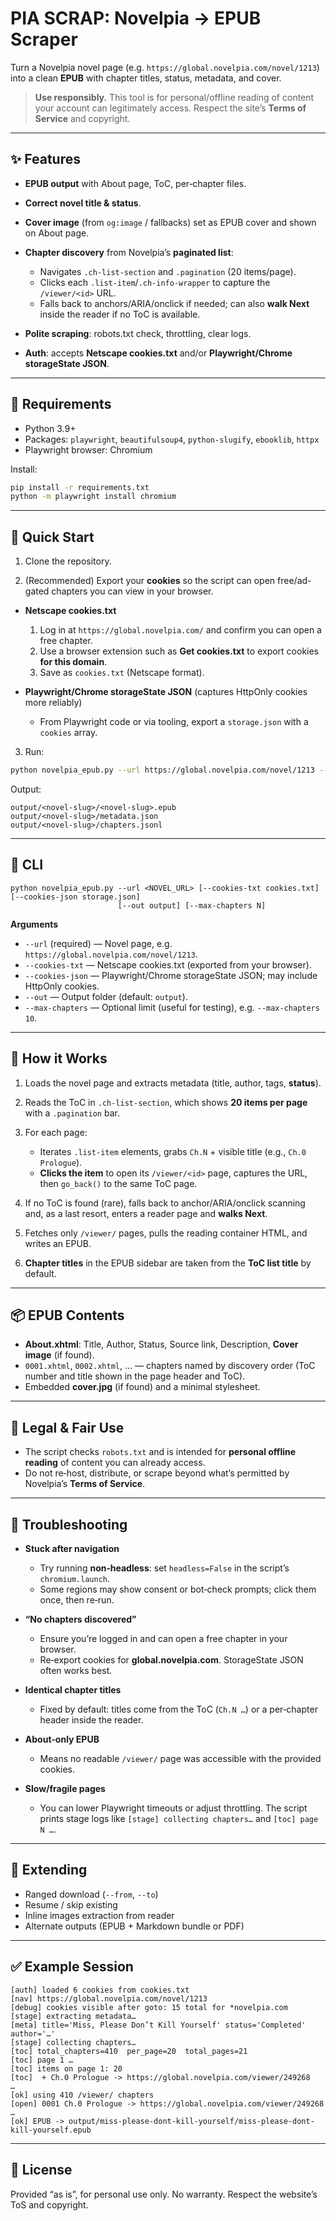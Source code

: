 # PIA SCRAP: Novelpia → EPUB Scraper

Turn a Novelpia novel page (e.g. `https://global.novelpia.com/novel/1213`) into a clean **EPUB** with chapter titles, status, metadata, and cover.

> **Use responsibly.** This tool is for personal/offline reading of content your account can legitimately access. Respect the site’s **Terms of Service** and copyright.

---

## ✨ Features

* **EPUB output** with About page, ToC, per‑chapter files.
* **Correct novel title & status**.
* **Cover image** (from `og:image` / fallbacks) set as EPUB cover and shown on About page.
* **Chapter discovery** from Novelpia’s **paginated list**:

  * Navigates `.ch-list-section` and `.pagination` (20 items/page).
  * Clicks each `.list-item`/`.ch-info-wrapper` to capture the `/viewer/<id>` URL.
  * Falls back to anchors/ARIA/onclick if needed; can also **walk Next** inside the reader if no ToC is available.
* **Polite scraping**: robots.txt check, throttling, clear logs.
* **Auth**: accepts **Netscape cookies.txt** and/or **Playwright/Chrome storageState JSON**.

---

## 🧰 Requirements

* Python 3.9+
* Packages: `playwright`, `beautifulsoup4`, `python-slugify`, `ebooklib`, `httpx`
* Playwright browser: Chromium

Install:

```bash
pip install -r requirements.txt
python -m playwright install chromium
```

---

## 🚀 Quick Start

1. Clone the repository.

2. (Recommended) Export your **cookies** so the script can open free/ad-gated chapters you can view in your browser.

* **Netscape cookies.txt**

  1. Log in at `https://global.novelpia.com/` and confirm you can open a free chapter.
  2. Use a browser extension such as **Get cookies.txt** to export cookies **for this domain**.
  3. Save as `cookies.txt` (Netscape format).

* **Playwright/Chrome storageState JSON** (captures HttpOnly cookies more reliably)

  * From Playwright code or via tooling, export a `storage.json` with a `cookies` array.

3. Run:

```bash
python novelpia_epub.py --url https://global.novelpia.com/novel/1213 --cookies-txt cookies.txt
```

Output:

```
output/<novel-slug>/<novel-slug>.epub
output/<novel-slug>/metadata.json
output/<novel-slug>/chapters.jsonl
```

---

## 🔧 CLI

```
python novelpia_epub.py --url <NOVEL_URL> [--cookies-txt cookies.txt] [--cookies-json storage.json]
                        [--out output] [--max-chapters N]
```

**Arguments**

* `--url` (required) — Novel page, e.g. `https://global.novelpia.com/novel/1213`.
* `--cookies-txt` — Netscape cookies.txt (exported from your browser).
* `--cookies-json` — Playwright/Chrome storageState JSON; may include HttpOnly cookies.
* `--out` — Output folder (default: `output`).
* `--max-chapters` — Optional limit (useful for testing), e.g. `--max-chapters 10`.

---

## 🧠 How it Works

1. Loads the novel page and extracts metadata (title, author, tags, **status**).
2. Reads the ToC in `.ch-list-section`, which shows **20 items per page** with a `.pagination` bar.
3. For each page:

   * Iterates `.list-item` elements, grabs `Ch.N` + visible title (e.g., `Ch.0 Prologue`).
   * **Clicks the item** to open its `/viewer/<id>` page, captures the URL, then `go_back()` to the same ToC page.
4. If no ToC is found (rare), falls back to anchor/ARIA/onclick scanning and, as a last resort, enters a reader page and **walks Next**.
5. Fetches only `/viewer/` pages, pulls the reading container HTML, and writes an EPUB.
6. **Chapter titles** in the EPUB sidebar are taken from the **ToC list title** by default.

---

## 📦 EPUB Contents

* **About.xhtml**: Title, Author, Status, Source link, Description, **Cover image** (if found).
* `0001.xhtml`, `0002.xhtml`, … — chapters named by discovery order (ToC number and title shown in the page header and ToC).
* Embedded **cover.jpg** (if found) and a minimal stylesheet.

---

## 🪪 Legal & Fair Use

* The script checks `robots.txt` and is intended for **personal offline reading** of content you can already access.
* Do not re‑host, distribute, or scrape beyond what’s permitted by Novelpia’s **Terms of Service**.

---

## 🐞 Troubleshooting

* **Stuck after navigation**

  * Try running **non‑headless**: set `headless=False` in the script’s `chromium.launch`.
  * Some regions may show consent or bot‑check prompts; click them once, then re‑run.

* **“No chapters discovered”**

  * Ensure you’re logged in and can open a free chapter in your browser.
  * Re‑export cookies for **global.novelpia.com**. StorageState JSON often works best.

* **Identical chapter titles**

  * Fixed by default: titles come from the ToC (`Ch.N …`) or a per‑chapter header inside the reader.

* **About‑only EPUB**

  * Means no readable `/viewer/` page was accessible with the provided cookies.

* **Slow/fragile pages**

  * You can lower Playwright timeouts or adjust throttling. The script prints stage logs like `[stage] collecting chapters…` and `[toc] page N …`.

---

## 🧩 Extending

* Ranged download (`--from`, `--to`)
* Resume / skip existing
* Inline images extraction from reader
* Alternate outputs (EPUB + Markdown bundle or PDF)

---

## ✅ Example Session

```
[auth] loaded 6 cookies from cookies.txt
[nav] https://global.novelpia.com/novel/1213
[debug] cookies visible after goto: 15 total for *novelpia.com
[stage] extracting metadata…
[meta] title='Miss, Please Don’t Kill Yourself' status='Completed' author='…'
[stage] collecting chapters…
[toc] total_chapters=410  per_page=20  total_pages=21
[toc] page 1 …
[toc] items on page 1: 20
[toc]  + Ch.0 Prologue -> https://global.novelpia.com/viewer/249268
…
[ok] using 410 /viewer/ chapters
[open] 0001 Ch.0 Prologue -> https://global.novelpia.com/viewer/249268
…
[ok] EPUB -> output/miss-please-dont-kill-yourself/miss-please-dont-kill-yourself.epub
```

---

## 📄 License

Provided “as is”, for personal use only. No warranty. Respect the website’s ToS and copyright.
